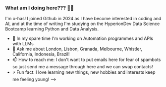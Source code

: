 ### What am I doing here??? 🤷‍♀️

I'm o-has! I joined Github in 2024 as I have become interested in coding and AI, and at the time of writing I'm studying on the HyperionDev Data Science Bootcamp learning Python and Data Analysis.
- 🔭 In my spare time I'm working on Automation programmes and APIs with LLMs 
- 💬 Ask me about London, Lisbon, Granada, Melbourne, Whistler, California, Indonesia, Brazil!
- 📫 How to reach me: I don't want to put emails here for fear of spambots so just send me a message through here and we can swap contacts!
- ⚡ Fun fact: I love learning new things, new hobbies and interests keep me feeling young!
-->
